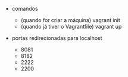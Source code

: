 - comandos

  - (quando for criar a máquina) vagrant init
  - (quando já tiver o Vagrantfile) vagrant up

- portas redirecionadas para localhost
  - 8081
  - 8182
  - 2222
  - 2200
